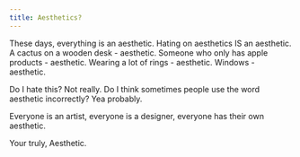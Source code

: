 ```yaml
---
title: Aesthetics?
---
```


These days, everything is an aesthetic. Hating on aesthetics IS an aesthetic. 
A cactus on a wooden desk - aesthetic.
Someone who only has apple products - aesthetic.
Wearing a lot of rings - aesthetic.
Windows - aesthetic.

Do I hate this? Not really. Do I think sometimes people use the word aesthetic incorrectly? Yea probably.

Everyone is an artist, everyone is a designer, everyone has their own aesthetic.

Your truly,
Aesthetic.
